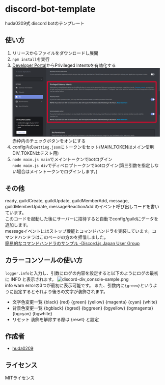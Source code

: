 # discord-bot-template
huda0209式 discord botのテンプレート

## 使い方
1. リリースからファイルをダウンロードし展開
2. ```npm install```を実行
3. [Developer Portal](https://discord.com/developers/applications)からPrivileged Intentsを有効化する<br>
![discord-div-Privileged_Intents.png](https://github.com/huda0209/resource/blob/master/discord-bot-template/discord-div-Privileged_Intents.png)<br>
赤枠内のチェックボタンをオンにする<br>
4. config内の`setting.json`にトークンをセット(MAIN_TOKENはメイン使用 DIV_TOKENはテスト用)
5. ```node main.js main```でメイントークンでbotログイン<br>
```node main.js div```でディベロプトークンでbotログイン(第三引数を指定しない場合はメイントークンでログインします。)

## その他
ready, guildCreate, guildUpdate, guildMemberAdd, message, guildMemberUpdate, messageReactionAdd のイベント呼び出しコードを書いています。<br>
このコードを起動した後にサーバーに招待すると自動でconfig/guildにデータを追加します。<br>
messageイベントにはストップ機能とコマンドハンドラを実装しています。コマンドハンドラはこのページの方のを拝借しました。<br>
[簡易的なコマンドハンドラのサンプル -Discord.js Japan User Group](https://scrapbox.io/discordjs-japan/%E7%B0%A1%E6%98%93%E7%9A%84%E3%81%AA%E3%82%B3%E3%83%9E%E3%83%B3%E3%83%89%E3%83%8F%E3%83%B3%E3%83%89%E3%83%A9%E3%81%AE%E3%82%B5%E3%83%B3%E3%83%97%E3%83%AB)

## カラーコンソールの使い方
`logger.info`と入力し、引数にログの内容を設定すると以下のようにログの最初に INFO と表示されます。
![discord-div_console-sample.png](https://github.com/huda0209/resource/blob/master/discord-bot-template/discord-div_console-sample.png)<br>
info warn errorの3つが最初に表示可能です。
また、引数内に`{green}`というように設定するとそれより後ろの文字が装飾されます。
- 文字色変更一覧
{black} {red} {green} {yellow} {magenta} {cyan} {white}
- 背景色変更一覧
{bgblack} {bgred} {bggreen} {bgyellow} {bgmagenta} {bgcyan} {bgwhite}
- リセット
装飾を解除する際は {reset} と設定

## 作成者
- [huda0209](https://github.com/huda0209)

## ライセンス
MITライセンス
